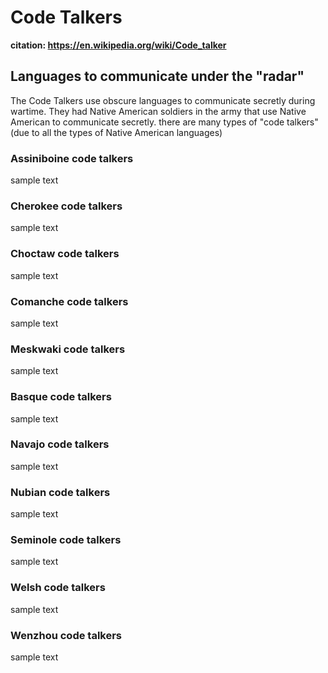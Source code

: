 # Code Talkers
**citation: https://en.wikipedia.org/wiki/Code_talker**

## Languages to communicate under the "radar"
The Code Talkers use obscure languages to communicate secretly during wartime. They had Native American soldiers in the army that
use Native American to communicate secretly. there are many types of "code talkers" (due to all the types of Native American languages)

### Assiniboine code talkers
sample text
### Cherokee code talkers
sample text
### Choctaw code talkers
sample text
### Comanche code talkers
sample text
### Meskwaki code talkers
sample text
### Basque code talkers
sample text
### Navajo code talkers
sample text
### Nubian code talkers
sample text
### Seminole code talkers
sample text
### Welsh code talkers
sample text
### Wenzhou code talkers
sample text
